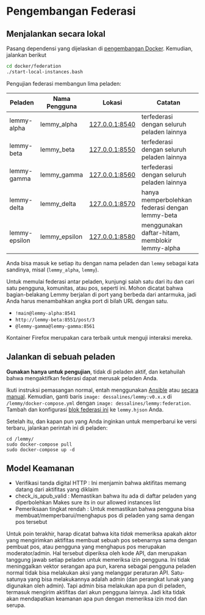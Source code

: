 # Pengembangan Federasi

## Menjalankan secara lokal

Pasang dependensi yang dijelaskan di [pengembangan Docker](docker_development.md). Kemudian, jalankan berikut 

```bash
cd docker/federation
./start-local-instances.bash
```

Pengujian federasi membangun lima peladen: 

Peladen | Nama Pengguna | Lokasi | Catatan
--- | --- | --- | ---
lemmy-alpha | lemmy_alpha | [127.0.0.1:8540](http://127.0.0.1:8540) | terfederasi dengan seluruh peladen lainnya
lemmy-beta | lemmy_beta | [127.0.0.1:8550](http://127.0.0.1:8550) | terfederasi dengan seluruh peladen lainnya
lemmy-gamma | lemmy_gamma | [127.0.0.1:8560](http://127.0.0.1:8560) | terfederasi dengan seluruh peladen lainnya
lemmy-delta | lemmy_delta | [127.0.0.1:8570](http://127.0.0.1:8570) | hanya memperbolehkan federasi dengan lemmy-beta
lemmy-epsilon | lemmy_epsilon | [127.0.0.1:8580](http://127.0.0.1:8580) | menggunakan daftar-hitam, memblokir lemmy-alpha

Anda bisa masuk ke setiap itu dengan nama peladen dan `lemmy` sebagai kata sandinya, misal (`lemmy_alpha`, `lemmy`). 

Untuk memulai federasi antar peladen, kunjungi salah satu dari itu dan cari satu pengguna, komunitas, atau pos, seperti ini. Mohon dicatat bahwa bagian-belakang Lemmy berjalan di port yang berbeda dari antarmuka, jadi Anda harus menambahkan angka port di bilah URL dengan satu.
- `!main@lemmy-alpha:8541`
- `http://lemmy-beta:8551/post/3`
- `@lemmy-gamma@lemmy-gamma:8561`

Kontainer Firefox merupakan cara terbaik untuk menguji interaksi mereka.

## Jalankan di sebuah peladen

**Gunakan hanya untuk pengujian**, tidak di peladen aktif, dan ketahuilah bahwa mengaktifkan federasi dapat merusak peladen Anda.

Ikuti instruksi pemasangan normal, entah menggunakan [Ansible](../administration/install_ansible.md) atau [secara manual](../administration/install_docker.md). Kemudian, ganti baris `image: dessalines/lemmy:v0.x.x` di `/lemmy/docker-compose.yml` dengan `image: dessalines/lemmy:federation`. Tambah dan konfigurasi [blok federasi ini](https://github.com/lemmynet/lemmy/blob/main/config/config.hjson#L64) ke `lemmy.hjson` Anda.

Setelah itu, dan kapan pun yang Anda inginkan untuk memperbarui ke versi terbaru, jalankan perintah ini di peladen: 

```
cd /lemmy/
sudo docker-compose pull
sudo docker-compose up -d
```

## Model Keamanan

- Verifikasi tanda digital HTTP : Ini menjamin bahwa aktifitas memang datang dari aktifitas yang diklaim
- check_is_apub_valid : Memastikan bahwa itu ada di daftar peladen yang diperbolehkan Makes sure its in our allowed instances list
- Pemeriksaan tingkat rendah : Untuk memastikan bahwa pengguna bisa membuat/memperbarui/menghapus pos di peladen yang sama dengan pos tersebut

Untuk poin terakhir, harap dicatat bahwa kita *tidak* memeriksa apakah aktor yang mengirimkan aktifitas membuat sebuah pos sebenarnya sama dengan pembuat pos, atau pengguna yang menghapus pos merupakan moderator/admin. Hal tersebut diperiksa oleh kode API, dan merupakan tanggung jawab setiap peladen untuk memeriksa izin pengguna. Ini tidak meninggalkan vektor serangan apa pun, karena sebagai pengguna peladen normal tidak bisa melakukan aksi yang melanggar peraturan API. Satu-satunya yang bisa melakukannya adalah admin (dan perangkat lunak yang digunakan oleh admin). Tapi admin bisa melakukan apa pun di peladen, termasuk mengirim aktifitas dari akun pengguna lainnya. Jadi kita tidak akan mendapatkan keamanan apa pun dengan memeriksa izin mod dan serupa.
